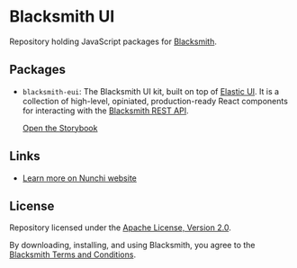 # Blacksmith UI

Repository holding JavaScript packages for [Blacksmith](https://nunchi.studio/blacksmith).

## Packages

- `blacksmith-eui`: The Blacksmith UI kit, built on top of
  [Elastic UI](https://elastic.github.io/eui). It is a collection of high-level,
  opiniated, production-ready React components for interacting with the
  [Blacksmith REST API](https://nunchi.studio/blacksmith/http).

  [Open the Storybook](https://nunchi.studio/storybook/blacksmith-eui)

## Links

- [Learn more on Nunchi website](https://nunchi.studio/blacksmith)

## License

Repository licensed under the [Apache License, Version 2.0](./LICENSE).

By downloading, installing, and using Blacksmith, you agree to the
[Blacksmith Terms and Conditions](https://nunchi.studio/legal/terms).
